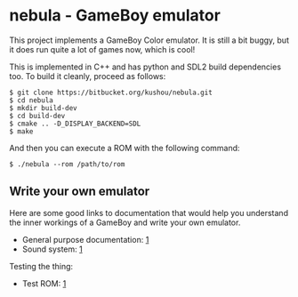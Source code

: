 nebula - GameBoy emulator
=========================

This project implements a GameBoy Color emulator. It is still a bit buggy, but
it does run quite a lot of games now, which is cool!

This is implemented in C++ and has python and SDL2 build dependencies too. To
build it cleanly, proceed as follows:

    $ git clone https://bitbucket.org/kushou/nebula.git
    $ cd nebula
    $ mkdir build-dev
    $ cd build-dev
    $ cmake .. -D_DISPLAY_BACKEND=SDL
    $ make

And then you can execute a ROM with the following command:

    $ ./nebula --rom /path/to/rom

Write your own emulator
-----------------------

Here are some good links to documentation that would help you understand the
inner workings of a GameBoy and write your own emulator.

 - General purpose documentation: [1][general_doc]
 - Sound system: [1][sound_doc1]

Testing the thing:

 - Test ROM: [1][test_roms1]


[general_doc]: http://nocash.emubase.de/pandocs.htm
[sound_doc1]: http://gbdev.gg8.se/wiki/articles/Gameboy_sound_hardware
[test_roms1]: http://blargg.8bitalley.com/parodius/gb-tests/
